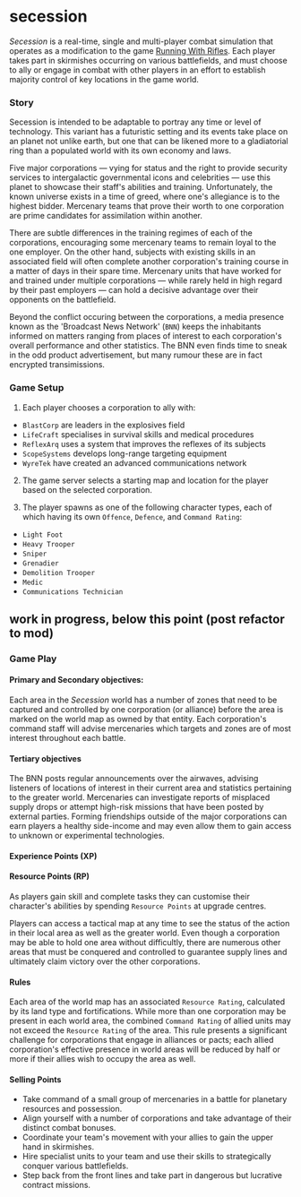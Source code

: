 # secession

*Secession* is a real-time, single and multi-player combat simulation that operates as a modification to the game [Running With Rifles](http://www.runningwithrifles.com). Each player takes part in skirmishes occurring on various battlefields, and must choose to ally or engage in combat with other players in an effort to establish majority control of key locations in the game world.

### Story
Secession is intended to be adaptable to portray any time or level of technology. This variant has a futuristic setting and its events take place on an planet not unlike earth, but one that can be likened more to a gladiatorial ring than a populated world with its own economy and laws.

Five major corporations &mdash; vying for status and the right to provide security services to intergalactic governmental icons and celebrities &mdash; use this planet to showcase their staff's abilities and training. Unfortunately, the known universe exists in a time of greed, where one's allegiance is to the highest bidder. Mercenary teams that prove their worth to one corporation are prime candidates for assimilation within another.

There are subtle differences in the training regimes of each of the corporations, encouraging some mercenary teams to remain loyal to the one employer. On the other hand, subjects with existing skills in an associated field will often complete another corporation's training course in a matter of days in their spare time. Mercenary units that have worked for and trained under multiple corporations &mdash; while rarely held in high regard by their past employers &mdash; can hold a decisive advantage over their opponents on the battlefield.

Beyond the conflict occuring between the corporations, a media presence known as the 'Broadcast News Network' (`BNN`) keeps the inhabitants informed on matters ranging from places of interest to each corporation's overall performance and other statistics. The BNN even finds time to sneak in the odd product advertisement, but many rumour these are in fact encrypted transimissions.

### Game Setup
1. Each player chooses a corporation to ally with:
  * `BlastCorp` are leaders in the explosives field
  * `LifeCraft` specialises in survival skills and medical procedures
  * `ReflexArq` uses a system that improves the reflexes of its subjects
  * `ScopeSystems` develops long-range targeting equipment
  * `WyreTek` have created an advanced communications network
  
2. The game server selects a starting map and location for the player based on the selected corporation. 

3. The player spawns as one of the following character types, each of which having its own `Offence`, `Defence`, and `Command Rating`:
  * `Light Foot`
  * `Heavy Trooper`
  * `Sniper`
  * `Grenadier`
  * `Demolition Trooper`
  * `Medic`
  * `Communications Technician`


## work in progress, below this point (post refactor to mod)
### Game Play
#### Primary and Secondary objectives:
Each area in the *Secession* world has a number of zones that need to be captured and controlled by one corporation (or alliance) before the area is marked on the world map as owned by that entity. Each corporation's command staff will advise mercenaries which targets and zones are of most interest throughout each battle. 

#### Tertiary objectives
The BNN posts regular announcements over the airwaves, advising listeners of locations of interest in their current area and statistics pertaining to the greater world. Mercenaries can investigate reports of misplaced supply drops or attempt high-risk missions that have been posted by external parties. Forming friendships outside of the major corporations can earn players a healthy side-income and may even allow them to gain access to unknown or experimental technologies.

#### Experience Points (XP)

#### Resource Points (RP)
As players gain skill and complete tasks they can customise their character's abilities by spending `Resource Points` at upgrade centres.

Players can access a tactical map at any time to see the status of the action in their local area as well as the greater world. Even though a corporation may be able to hold one area without difficultly, there are numerous other areas that must be conquered and controlled to guarantee supply lines and ultimately claim victory over the other corporations.

#### Rules
Each area of the world map has an associated `Resource Rating`, calculated by its land type and fortifications. While more than one corporation may be present in each world area, the combined `Command Rating` of allied units may not exceed the `Resource Rating` of the area. This rule presents a significant challenge for corporations that engage in alliances or pacts; each allied corporation's effective presence in world areas will be reduced by half or more if their allies wish to occupy the area as well.

#### Selling Points
* Take command of a small group of mercenaries in a battle for planetary resources and possession.
* Align yourself with a number of corporations and take advantage of their distinct combat bonuses.
* Coordinate your team's movement with your allies to gain the upper hand in skirmishes.
* Hire specialist units to your team and use their skills to strategically conquer various battlefields.
* Step back from the front lines and take part in dangerous but lucrative contract missions.
